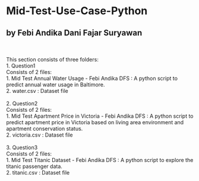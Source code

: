 # Mid-Test-Use-Case-Python
## by Febi Andika Dani Fajar Suryawan
<br>
<br>
This section consists of three folders:
<br>
1. Question1
<br>
Consists of 2 files:
<br>
1. Mid Test Annual Water Usage - Febi Andika DFS : A python script to predict annual water usage in Baltimore.
<br>
2. water.csv : Dataset file
<br>
<br>
2. Question2
<br>
Consists of 2 files:
<br>
1. Mid Test Apartment Price in Victoria - Febi Andika DFS : A python script to predict apartment price in Victoria based on living
area environment and apartment conservation status.
<br>
2. victoria.csv : Dataset file
<br>
<br>
3. Question3
<br>
Consists of 2 files:
<br>
1. Mid Test Titanic Dataset - Febi Andika DFS : A python script to explore the titanic passenger data.
<br>
2. titanic.csv : Dataset file
